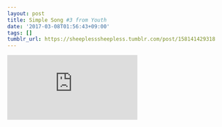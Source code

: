 ```yaml
---
layout: post
title: Simple Song #3 from Youth
date: '2017-03-08T01:56:43+09:00'
tags: []
tumblr_url: https://sheeplesssheepless.tumblr.com/post/158141429318
---
```

<iframe src="https://www.youtube.com/embed/Bi-MrEoRMGk" frameborder="0"></iframe>
